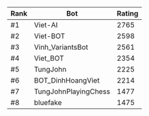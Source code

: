 Rank|Bot|Rating
---|---|---
#1|Viet-AI|2765
#2|Viet-BOT|2598
#3|Vinh_VariantsBot|2561
#4|Viet_BOT|2354
#5|TungJohn|2225
#6|BOT_DinhHoangViet|2214
#7|TungJohnPlayingChess|1477
#8|bluefake|1475
